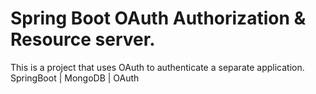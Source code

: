 # Spring Boot OAuth Authorization & Resource server.
This is a project that uses OAuth to authenticate a separate application. SpringBoot | MongoDB | OAuth

